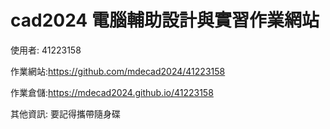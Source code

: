 # cad2024 電腦輔助設計與實習作業網站

使用者: 41223158

作業網站:https://github.com/mdecad2024/41223158

作業倉儲:https://mdecad2024.github.io/41223158 

其他資訊: 要記得攜帶隨身碟
         
